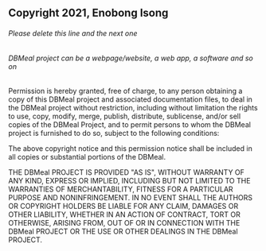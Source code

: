 ## Copyright 2021, Enobong Isong

###### Please delete this line and the next one
###### DBMeal project can be a webpage/website, a web app, a software and so on

Permission is hereby granted, free of charge, to any person obtaining a copy of this DBMeal project and associated documentation files, to deal in the DBMeal project without restriction, including without limitation the rights to use, copy, modify, merge, publish, distribute, sublicense, and/or sell copies of the DBMeal Project, and to permit persons to whom the DBMeal project is furnished to do so, subject to the following conditions:

The above copyright notice and this permission notice shall be included in all copies or substantial portions of the DBMeal.

THE DBMeal PROJECT IS PROVIDED "AS IS", WITHOUT WARRANTY OF ANY KIND, EXPRESS OR IMPLIED, INCLUDING BUT NOT LIMITED TO THE WARRANTIES OF MERCHANTABILITY, FITNESS FOR A PARTICULAR PURPOSE AND NONINFRINGEMENT. IN NO EVENT SHALL THE AUTHORS OR COPYRIGHT HOLDERS BE LIABLE FOR ANY CLAIM, DAMAGES OR OTHER LIABILITY, WHETHER IN AN ACTION OF CONTRACT, TORT OR OTHERWISE, ARISING FROM, OUT OF OR IN CONNECTION WITH THE DBMeal PROJECT OR THE USE OR OTHER DEALINGS IN THE DBMeal PROJECT.
